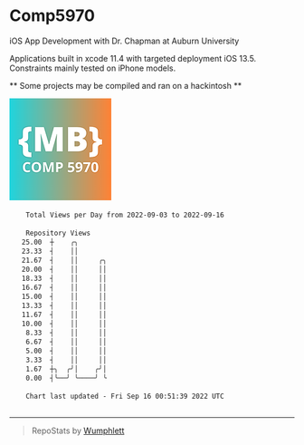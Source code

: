 # Comp5970
iOS App Development with Dr. Chapman at Auburn University

Applications built in xcode 11.4 with targeted deployment iOS 13.5.
Constraints mainly tested on iPhone models.

** Some projects may be compiled and ran on a hackintosh **

![App Icon](https://github.com/MatthewBentz/Comp5970/blob/master/Assignment1a-mlb0119/Assignment1a-mlb0119/Assets.xcassets/AppIcon.appiconset/180.png)

```
    Total Views per Day from 2022-09-03 to 2022-09-16

    Repository Views
   25.00  ┼    ╭╮
   23.33  ┤    ││
   21.67  ┤    ││     ╭╮
   20.00  ┤    ││     ││
   18.33  ┤    ││     ││
   16.67  ┤    ││     ││
   15.00  ┤    ││     ││
   13.33  ┤    ││     ││
   11.67  ┤    ││     ││
   10.00  ┤    ││     ││
    8.33  ┤    ││     ││
    6.67  ┤    ││     ││
    5.00  ┤    ││     ││
    3.33  ┤    ││     ││
    1.67  ┼╮  ╭╯│    ╭╯│
    0.00  ┤╰──╯ ╰────╯ ╰

    Chart last updated - Fri Sep 16 00:51:39 2022 UTC
    
```

---

> RepoStats by [Wumphlett](https://github.com/Wumphlett)
